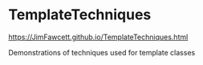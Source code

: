 # TemplateTechniques

https://JimFawcett.github.io/TemplateTechniques.html

Demonstrations of techniques used for template classes
